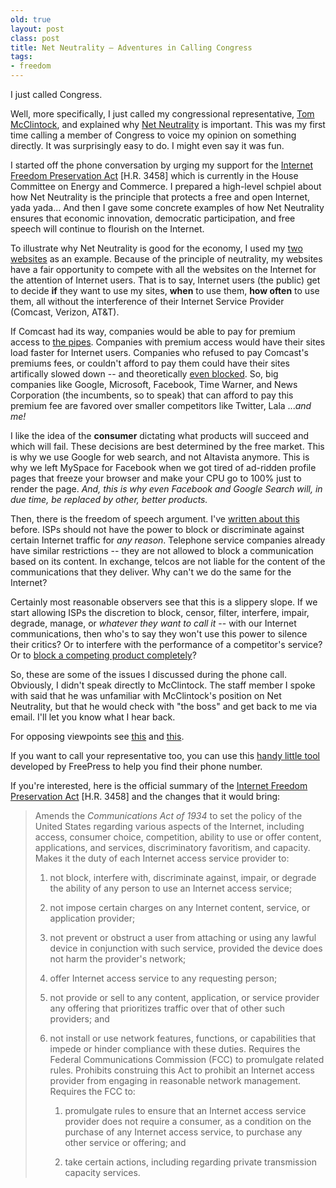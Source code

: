 ```yaml
---
old: true
layout: post
class: post
title: Net Neutrality – Adventures in Calling Congress
tags:
- freedom
---
```


I just called Congress.

Well, more specifically, I just called my congressional representative, [Tom McClintock](http://www.tommcclintock.com/), and explained why [Net Neutrality](http://en.wikipedia.org/wiki/Network_neutrality) is important. This was my first time calling a member of Congress to voice my opinion on something directly. It was surprisingly easy to do. I might even say it was fun.

I started off the phone conversation by urging my support for the [Internet Freedom Preservation Act](http://www.opencongress.org/bill/111-h3458/show) [H.R. 3458] which is currently in the House Committee on Energy and Commerce. I prepared a high-level schpiel about how Net Neutrality is the principle that protects a free and open Internet, yada yada... And then I gave some concrete examples of how Net Neutrality ensures that economic innovation, democratic participation, and free speech will continue to flourish on the Internet.

To illustrate why Net Neutrality is good for the economy, I used my [two](https://www.apstudynotes.org) [websites](http://www.freetheflash.com) as an example. Because of the principle of neutrality, my websites have a fair opportunity to compete with all the websites on the Internet for the attention of Internet users. That is to say, Internet users (the public) get to decide **if** they want to use my sites, **when** to use them, **how often** to use them, all without the interference of their Internet Service Provider (Comcast, Verizon, AT&T).

If Comcast had its way, companies would be able to pay for premium access to [the pipes](http://en.wikipedia.org/wiki/Series_of_tubes). Companies with premium access would have their sites load faster for Internet users. Companies who refused to pay Comcast's premiums fees, or couldn't afford to pay them could have their sites artifically slowed down -- and theoretically [even blocked](http://www.msnbc.msn.com/id/21376597/). So, big companies like Google, Microsoft, Facebook, Time Warner, and News Corporation (the incumbents, so to speak) that can afford to pay this premium fee are favored over smaller competitors like Twitter, Lala ...*and me!*

I like the idea of the **consumer** dictating what products will succeed and which will fail. These decisions are best determined by the free market. This is why we use Google for web search, and not Altavista anymore. This is why we left MySpace for Facebook when we got tired of ad-ridden profile pages that freeze your browser and make your CPU go to 100% just to render the page. *And, this is why even Facebook and Google Search will, in due time, be replaced by other, better products.*

Then, there is the freedom of speech argument. I've [written about this](/freedom-of-speech-on-the-internet/) before. ISPs should not have the power to block or discriminate against certain Internet traffic for *any reason*. Telephone service companies already have similar restrictions -- they are not allowed to block a communication based on its content. In exchange, telcos are not liable for the content of the communications that they deliver. Why can't we do the same for the Internet?

Certainly most reasonable observers see that this is a slippery slope. If we start allowing ISPs the discretion to block, censor, filter, interfere, impair, degrade, manage, or *whatever they want to call it* -- with our Internet communications, then who's to say they won't use this power to silence their critics? Or to interfere with the performance of a competitor's service? Or to [block a competing product completely](http://arstechnica.com/tech-policy/news/2008/01/fcc-to-investigate-comcast-bittorrent-blocking.ars)?

So, these are some of the issues I discussed during the phone call. Obviously, I didn't speak directly to McClintock. The staff member I spoke with said that he was unfamiliar with McClintock's position on Net Neutrality, but that he would check with "the boss" and get back to me via email. I'll let you know what I hear back.

For opposing viewpoints see [this](http://www.infoworld.com/d/adventures-in-it/net-neutrality-nonsense-322) and [this](http://en.wikipedia.org/wiki/Network_neutrality#Opponents).

If you want to call your representative too, you can use this [handy little tool](http://congress.savetheinternet.com/) developed by FreePress to help you find their phone number.

If you're interested, here is the official summary of the [Internet Freedom Preservation Act](http://www.opencongress.org/bill/111-h3458/show) [H.R. 3458] and the changes that it would bring:

> Amends the *Communications Act of 1934* to set the policy of the United States regarding various aspects of the Internet, including access, consumer choice, competition, ability to use or offer content, applications, and services, discriminatory favoritism, and capacity. Makes it the duty of each Internet access service provider to:</span>
>
> 1. not block, interfere with, discriminate against, impair, or degrade the ability of any person to use an Internet access service;
>
> 2. not impose certain charges on any Internet content, service, or application provider;
>
> 3. not prevent or obstruct a user from attaching or using any lawful device in conjunction with such service, provided the device does not harm the provider's network;
>
> 4. offer Internet access service to any requesting person;
>
> 5. not provide or sell to any content, application, or service provider any offering that prioritizes traffic over that of other such providers; and
>
> 6. not install or use network features, functions, or capabilities that impede or hinder compliance with these duties. Requires the Federal Communications Commission (FCC) to promulgate related rules. Prohibits construing this Act to prohibit an Internet access provider from engaging in reasonable network management. Requires the FCC to:
>
>    1. promulgate rules to ensure that an Internet access service provider does not require a consumer, as a condition on the purchase of any Internet access service, to purchase any other service or offering; and
>
>    2. take certain actions, including regarding private transmission capacity services.

